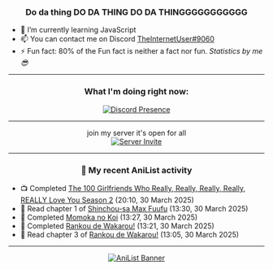 <div align="center">

### Do da thing DO DA THING DO DA THINGGGGGGGGGGG
</div>

- 🌱 I’m currently learning JavaScript
- 📫 You can contact me on Discord [TheInternetUser#9060](https://discord.com/users/534117072796385300)
- ⚡ Fun fact: 80% of the Fun fact is neither a fact nor fun. _Statistics by me 😎_
<hr>

<div align="center">

### What I'm doing right now:
[![Discord Presence](https://lanyard.cnrad.dev/api/534117072796385300)](https://discord.com/users/534117072796385300)
<hr>

join my server it's open for all <br>
[![Server Invite](https://invidget.switchblade.xyz/bfYgVHxrSs)](https://discord.gg/bfYgVHxrSs)

<hr>
  
### 🌸 My recent AniList activity

</div>

<!-- ANILIST_ACTIVITY:start -->

-   📺 Completed [The 100 Girlfriends Who Really, Really, Really, Really, REALLY Love You Season 2](https://anilist.co/anime/172258) (20:10, 30 March 2025)
-   📖 Read chapter 1 of [Shinchou-sa Max Fuufu](https://anilist.co/manga/167915) (13:30, 30 March 2025)
-   📖 Completed [Momoka no Koi](https://anilist.co/manga/142491) (13:27, 30 March 2025)
-   📖 Completed [Rankou de Wakarou!](https://anilist.co/manga/150591) (13:21, 30 March 2025)
-   📖 Read chapter 3 of [Rankou de Wakarou!](https://anilist.co/manga/150591) (13:05, 30 March 2025)

<!-- ANILIST_ACTIVITY:end -->
<hr>

<div align="center">

[![AniList Banner](https://img.anili.st/User/929966)](https://anilist.co/user/TheInternetUser)

<!-- ![Profile views](https://gpvc.arturio.dev/TheInternetUse7) Since 2023-01-09 -->
<br>


</div>

